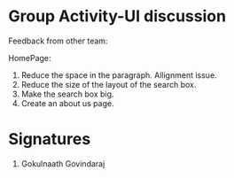 # Group Activity-UI discussion

Feedback from other team:

HomePage: 
  1. Reduce the space in the paragraph. Allignment issue.
  2. Reduce the size of the layout of the search box.
  3. Make the search box big.
  4. Create an about us page.

# Signatures
1. Gokulnaath Govindaraj
